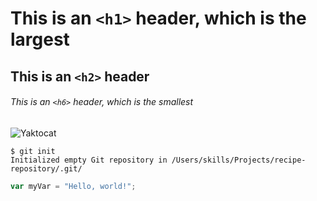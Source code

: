 # This is an `<h1>` header, which is the largest

## This is an `<h2>` header

###### This is an `<h6>` header, which is the smallest


![Yaktocat](https://octodex.github.com/images/yaktocat.png)


```
$ git init
Initialized empty Git repository in /Users/skills/Projects/recipe-repository/.git/
```

``` javascript
var myVar = "Hello, world!";
```
